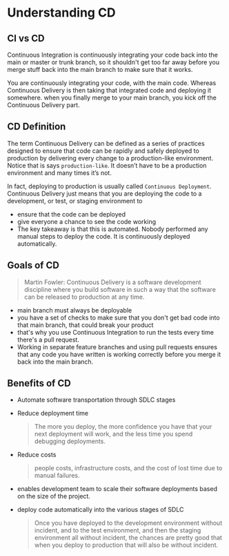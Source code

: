 # Understanding CD
## CI vs CD
Continuous Integration is continuously integrating your code back into the main or master or trunk branch, so it shouldn't get too far away before you merge stuff back into the main branch to make sure that it works.

You are continuously integrating your code, with the main code. Whereas Continuous Delivery is then taking that integrated code and deploying it somewhere.  when you finally merge to your main branch, you kick off the Continuous Delivery part.

## CD Definition
The term Continuous Delivery can be defined as a series of practices designed to ensure that code can be rapidly and safely deployed to production by delivering every change to a production-like environment. Notice that is says `production-like`. It doesn’t have to be a production environment and many times it’s not. 

In fact, deploying to production is usually called `Continuous Deployment`. Continuous Delivery just means that you are deploying the code to a development, or test, or staging environment to 
- ensure that the code can be deployed
- give everyone a chance to see the code working
- The key takeaway is that this is automated. Nobody performed any manual steps to deploy the code. It is continuously deployed automatically.

## Goals of CD

> Martin Fowler: Continuous Delivery is a software development discipline where you build software in such a way that the software can be released to production at any time.

- main branch must always be deployable
- you have a set of checks to make sure that you don't get bad code into that main branch, that could break your product
- that's why you use Continuous Integration to run the tests every time there's a pull request. 
- Working in separate feature branches and using pull requests ensures that any code you have written is working correctly before you merge it back into the main branch.

## Benefits of CD
- Automate software transportation through SDLC stages
- Reduce deployment time
  
  > The more you deploy, the more confidence you have that your next deployment will work, and the less time you spend debugging deployments.
- Reduce costs
  
  > people costs, infrastructure costs, and the cost of lost time due to manual failures.
- enables development team to scale their software deployments based on the size of the project.
- deploy code automatically into the various stages of SDLC
  
  > Once you have deployed to the development environment without incident, and to the test environment, and then the staging environment all without incident, the chances are pretty good that when you deploy to production that will also be without incident.
